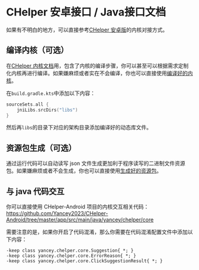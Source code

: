 # CHelper 安卓接口 / Java接口文档

如果有不明白的地方，可以直接参考[CHelper 安卓版](https://github.com/Yancey2023/CHelper-Android)的内核对接方式。

## 编译内核（可选）

在[CHelper 内核文档](./core.md)用，包含了内核的编译步骤，你可以甚至可以根据需求定制化内核再进行编译。如果嫌麻烦或者实在不会编译，你也可以直接使用[编译好的内核](https://github.com/Yancey2023/CHelper-Android/raw/refs/heads/master/app/libs/arm64-v8a/libCHelperAndroid.so)。

在`build.gradle.kts`中添加以下内容：

```kt
sourceSets.all {
    jniLibs.srcDirs("libs")
}
```

然后再`libs`的目录下对应的架构目录添加编译好的动态库文件。

## 资源包生成（可选）

通过运行代码可以自动读写 json 文件生成更加利于程序读写的二进制文件资源包。如果嫌麻烦或者不会生成，你也可以直接使用[生成好的资源包](https://github.com/Yancey2023/CHelper-Android/tree/master/app/src/main/assets/cpack)。

## 与 java 代码交互

你可以直接使用 CHelper-Android 项目的内核交互相关代码：<https://github.com/Yancey2023/CHelper-Android/tree/master/app/src/main/java/yancey/chelper/core>

需要注意的是，如果你开启了代码混淆，那么你需要在代码混淆配置文件中添加以下内容：

```plain
-keep class yancey.chelper.core.Suggestion{ *; }
-keep class yancey.chelper.core.ErrorReason{ *; }
-keep class yancey.chelper.core.ClickSuggestionResult{ *; }
```
